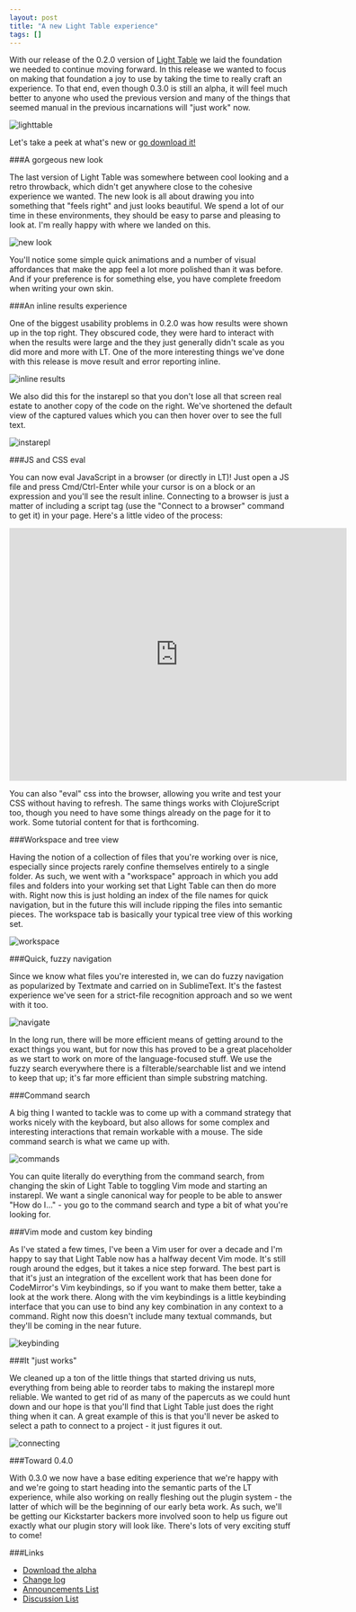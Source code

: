```yaml
---
layout: post
title: "A new Light Table experience"
tags: []
---
```


With our release of the 0.2.0 version of [Light Table][lt] we laid the foundation we needed to continue moving forward. In this release we wanted to focus on making that foundation a joy to use by taking the time to really craft an experience. To that end, even though 0.3.0 is still an alpha, it will feel much better to anyone who used the previous version and many of the things that seemed manual in the previous incarnations will "just work" now.

![lighttable](/images/030/lighttable.png)

Let's take a peek at what's new or [go download it!][lt]

###A gorgeous new look

The last version of Light Table was somewhere between cool looking and a retro throwback, which didn't get anywhere close to the cohesive experience we wanted. The new look is all about drawing you into something that "feels right" and just looks beautiful. We spend a lot of our time in these environments, they should be easy to parse and pleasing to look at. I'm really happy with where we landed on this.

![new look](/images/030/newlook.png)

You'll notice some simple quick animations and a number of visual affordances that make the app feel a lot more polished than it was before. And if your preference is for something else, you have complete freedom when writing your own skin.

###An inline results experience

One of the biggest usability problems in 0.2.0 was how results were shown up in the top right. They obscured code, they were hard to interact with when the results were large and the they just generally didn't scale as you did more and more with LT. One of the more interesting things we've done with this release is move result and error reporting inline.

![inline results](/images/030/inline.png)

We also did this for the instarepl so that you don't lose all that screen real estate to another copy of the code on the right. We've shortened the default view of the captured values which you can then hover over to see the full text.

![instarepl](/images/030/instarepl.png)

###JS and CSS eval

You can now eval JavaScript in a browser (or directly in LT)! Just open a JS file and press Cmd/Ctrl-Enter while your cursor is on a block or an expression and you'll see the result inline. Connecting to a browser is just a matter of including a script tag (use the "Connect to a browser" command to get it) in your page. Here's a little video of the process:

<iframe width="600" height="450" src="http://www.youtube.com/embed/Zg6Nja8C9rU?rel=0" frameborder="0" allowfullscreen></iframe>

You can also "eval" css into the browser, allowing you write and test your CSS without having to refresh. The same things works with ClojureScript too, though you need to have some things already on the page for it to work. Some tutorial content for that is forthcoming.

###Workspace and tree view

Having the notion of a collection of files that you're working over is nice, especially since projects rarely confine themselves entirely to a single folder. As such, we went with a "workspace" approach in which you add files and folders into your working set that Light Table can then do more with. Right now this is just holding an index of the file names for quick navigation, but in the future this will include ripping the files into semantic pieces. The workspace tab is basically your typical tree view of this working set.

![workspace](/images/030/workspace.png)

###Quick, fuzzy navigation

Since we know what files you're interested in, we can do fuzzy navigation as popularized by Textmate and carried on in SublimeText. It's the fastest experience we've seen for a strict-file recognition approach and so we went with it too. 

![navigate](/images/030/navigate.png)

In the long run, there will be more efficient means of getting around to the exact things you want, but for now this has proved to be a great placeholder as we start to work on more of the language-focused stuff. We use the fuzzy search everywhere there is a filterable/searchable list and we intend to keep that up; it's far more efficient than simple substring matching.

###Command search

A big thing I wanted to tackle was to come up with a command strategy that works nicely with the keyboard, but also allows for some complex and interesting interactions that remain workable with a mouse. The side command search is what we came up with. 

![commands](/images/030/command.png)

You can quite literally do everything from the command search, from changing the skin of Light Table to toggling Vim mode and starting an instarepl. We want a single canonical way for people to be able to answer "How do I..." - you go to the command search and type a bit of what you're looking for.

###Vim mode and custom key binding

As I've stated a few times, I've been a Vim user for over a decade and I'm happy to say that Light Table now has a halfway decent Vim mode. It's still rough around the edges, but it takes a nice step forward. The best part is that it's just an integration of the excellent work that has been done for CodeMirror's Vim keybindings, so if you want to make them better, take a look at the work there. Along with the vim keybindings is a little keybinding interface that you can use to bind any key combination in any context to a command. Right now this doesn't include many textual commands, but they'll be coming in the near future.

![keybinding](/images/030/keybinding.png)

###It "just works"

We cleaned up a ton of the little things that started driving us nuts, everything from being able to reorder tabs to making the instarepl more reliable. We wanted to get rid of as many of the papercuts as we could hunt down and our hope is that you'll find that Light Table just does the right thing when it can. A great example of this is that you'll never be asked to select a path to connect to a project - it just figures it out.

![connecting](/images/030/connecting.png)

###Toward 0.4.0

With 0.3.0 we now have a base editing experience that we're happy with and we're going to start heading into the semantic parts of the LT experience, while also working on really fleshing out the plugin system - the latter of which will be the beginning of our early beta work. As such, we'll be getting our Kickstarter backers more involved soon to help us figure out exactly what our plugin story will look like. There's lots of very exciting stuff to come!

###Links
* [Download the alpha][lt]
* [Change log][changelog]
* [Announcements List][ann]
* [Discussion List][disc]

[lt]: http://www.lighttable.com/
[changelog]: https://github.com/Kodowa/Light-Table-Playground
[gh]: https://github.com/Kodowa/Light-Table-Playground/issues
[ann]: https://groups.google.com/forum/?fromgroups#!forum/light-table
[disc]: https://groups.google.com/forum/?fromgroups#!forum/light-table-discussion
